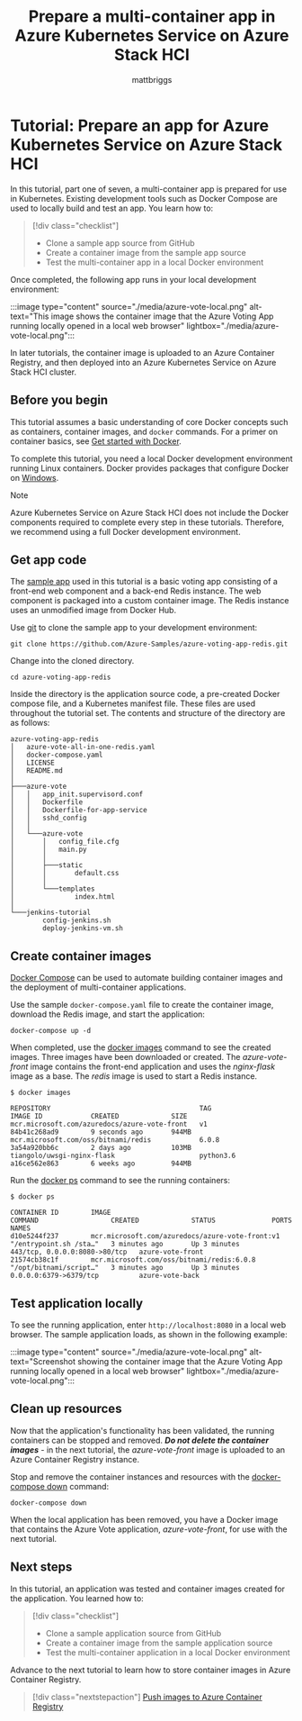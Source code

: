 ﻿---
title: Prepare a multi-container app in Azure Kubernetes Service on Azure Stack HCI 
description: In this tutorial, learn how to prepare and build a multi-container app with Docker Compose that you can then deploy to AKS on Azure Stack HCI .
services: container-service
ms.topic: tutorial
ms.date: 04/22/2022
ms.author: mabrigg 
ms.lastreviewed: 1/14/2022
ms.reviewer: jeguan
author: mattbriggs

# Intent: As an IT Pro, I want to learn how to prepare a multi-container app so I can add it to my AKS on Azure Stack HCI deployment.
# Keyword: multi-container app

---

# Tutorial: Prepare an app for Azure Kubernetes Service on Azure Stack HCI

In this tutorial, part one of seven, a multi-container app is prepared for use in Kubernetes. Existing development tools such as Docker Compose are used to locally build and test an app. You learn how to:

> [!div class="checklist"]
> * Clone a sample app source from GitHub
> * Create a container image from the sample app source
> * Test the multi-container app in a local Docker environment

Once completed, the following app runs in your local development environment:

:::image type="content" source="./media/azure-vote-local.png" alt-text="This image shows the container image that the Azure Voting App running locally opened in a local web browser" lightbox="./media/azure-vote-local.png":::

In later tutorials, the container image is uploaded to an Azure Container Registry, and then deployed into an Azure Kubernetes Service on Azure Stack HCI cluster.

## Before you begin

This tutorial assumes a basic understanding of core Docker concepts such as containers, container images, and `docker` commands. For a primer on container basics, see [Get started with Docker][docker-get-started].

To complete this tutorial, you need a local Docker development environment running Linux containers. Docker provides packages that configure Docker on [Windows][docker-for-windows].

> [!NOTE]
> Azure Kubernetes Service on Azure Stack HCI does not include the Docker components required to complete every step in these tutorials. Therefore, we recommend using a full Docker development environment.

## Get app code

The [sample app][sample-application] used in this tutorial is a basic voting app consisting of a front-end web component and a back-end Redis instance. The web component is packaged into a custom container image. The Redis instance uses an unmodified image from Docker Hub.

Use [git][] to clone the sample app to your development environment:

```console
git clone https://github.com/Azure-Samples/azure-voting-app-redis.git
```

Change into the cloned directory.

```console
cd azure-voting-app-redis
```

Inside the directory is the application source code, a pre-created Docker compose file, and a Kubernetes manifest file. These files are used throughout the tutorial set. The contents and structure of the directory are as follows:

```output
azure-voting-app-redis
│   azure-vote-all-in-one-redis.yaml
│   docker-compose.yaml
│   LICENSE
│   README.md
│
├───azure-vote
│   │   app_init.supervisord.conf
│   │   Dockerfile
│   │   Dockerfile-for-app-service
│   │   sshd_config
│   │
│   └───azure-vote
│       │   config_file.cfg
│       │   main.py
│       │
│       ├───static
│       │       default.css
│       │
│       └───templates
│               index.html
│
└───jenkins-tutorial
        config-jenkins.sh
        deploy-jenkins-vm.sh
```

## Create container images

[Docker Compose][docker-compose] can be used to automate building container images and the deployment of multi-container applications.

Use the sample `docker-compose.yaml` file to create the container image, download the Redis image, and start the application:

```console
docker-compose up -d
```

When completed, use the [docker images][docker-images] command to see the created images. Three images have been downloaded or created. The *azure-vote-front* image contains the front-end application and uses the *nginx-flask* image as a base. The *redis* image is used to start a Redis instance.

```
$ docker images

REPOSITORY                                     TAG                 IMAGE ID            CREATED             SIZE
mcr.microsoft.com/azuredocs/azure-vote-front   v1                  84b41c268ad9        9 seconds ago       944MB
mcr.microsoft.com/oss/bitnami/redis            6.0.8               3a54a920bb6c        2 days ago          103MB
tiangolo/uwsgi-nginx-flask                     python3.6           a16ce562e863        6 weeks ago         944MB
```

Run the [docker ps][docker-ps] command to see the running containers:

```
$ docker ps

CONTAINER ID        IMAGE                                             COMMAND                  CREATED             STATUS              PORTS                           NAMES
d10e5244f237        mcr.microsoft.com/azuredocs/azure-vote-front:v1   "/entrypoint.sh /sta…"   3 minutes ago       Up 3 minutes        443/tcp, 0.0.0.0:8080->80/tcp   azure-vote-front
21574cb38c1f        mcr.microsoft.com/oss/bitnami/redis:6.0.8         "/opt/bitnami/script…"   3 minutes ago       Up 3 minutes        0.0.0.0:6379->6379/tcp          azure-vote-back
```

## Test application locally

To see the running application, enter `http://localhost:8080` in a local web browser. The sample application loads, as shown in the following example:

:::image type="content" source="./media/azure-vote-local.png" alt-text="Screenshot showing the container image that the Azure Voting App running locally opened in a local web browser" lightbox="./media/azure-vote-local.png":::

## Clean up resources

Now that the application's functionality has been validated, the running containers can be stopped and removed. ***Do not delete the container images*** - in the next tutorial, the *azure-vote-front* image is uploaded to an Azure Container Registry instance.

Stop and remove the container instances and resources with the [docker-compose down][docker-compose-down] command:

```console
docker-compose down
```

When the local application has been removed, you have a Docker image that contains the Azure Vote application, *azure-vote-front*, for use with the next tutorial.

## Next steps

In this tutorial, an application was tested and container images created for the application. You learned how to:

> [!div class="checklist"]
> * Clone a sample application source from GitHub
> * Create a container image from the sample application source
> * Test the multi-container application in a local Docker environment

Advance to the next tutorial to learn how to store container images in Azure Container Registry.

> [!div class="nextstepaction"]
> [Push images to Azure Container Registry](./tutorial-kubernetes-prepare-azure-container-registry.md)

<!-- LINKS - external -->
[docker-compose]: https://docs.docker.com/compose/
[docker-for-linux]: https://docs.docker.com/engine/installation/#supported-platforms
[docker-for-mac]: https://docs.docker.com/docker-for-mac/
[docker-for-windows]: https://docs.docker.com/docker-for-windows/
[docker-get-started]: https://docs.docker.com/get-started/
[docker-images]: https://docs.docker.com/engine/reference/commandline/images/
[docker-ps]: https://docs.docker.com/engine/reference/commandline/ps/
[docker-compose-down]: https://docs.docker.com/compose/reference/down
[git]: https://git-scm.com/downloads
[sample-application]: https://github.com/Azure-Samples/azure-voting-app-redis

<!-- LINKS - internal -->
